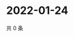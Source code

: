 # 2022-01-24

共 0 条

<!-- BEGIN WEIBO -->
<!-- 最后更新时间 Mon Jan 24 2022 20:22:01 GMT+0800 (China Standard Time) -->

<!-- END WEIBO -->
